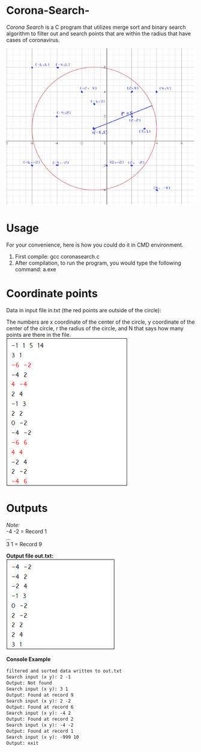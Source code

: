 # Corona-Search-
*Corona Search* is a C program that utilizes merge sort and binary search algorithm to filter out and search points that are within the radius that have cases of coronavirus.  
  
![](coronasearch.png)

# Usage
For your convenience, here is how you could do it in CMD environment.

1. First compile: gcc coronasearch.c
2. After compilation, to run the program, you would type the following command: a.exe

# Coordinate points 
Data in input file in.txt (the red points are outside of the circle):  
  
The numbers are x coordinate of the center of the circle, y coordinate of the center of the circle, r the radius of the circle, and N that says how many points are there in the file.  
![](input.png)

# Outputs
*Note:*    
-4 -2 = Record 1  
...  
3 1 = Record 9  

**Output file out.txt:**  
![](output.png)

**Console Example**
~~~
filtered and sorted data written to out.txt
Search input (x y): 2 -1
Output: Not found
Search input (x y): 3 1
Output: Found at record 9
Search input (x y): 2 -2
Output: Found at record 6
Search input (x y): -4 2
Output: Found at record 2
Search input (x y): -4 -2
Output: Found at record 1
Search input (x y): -999 10
Output: exit
~~~
